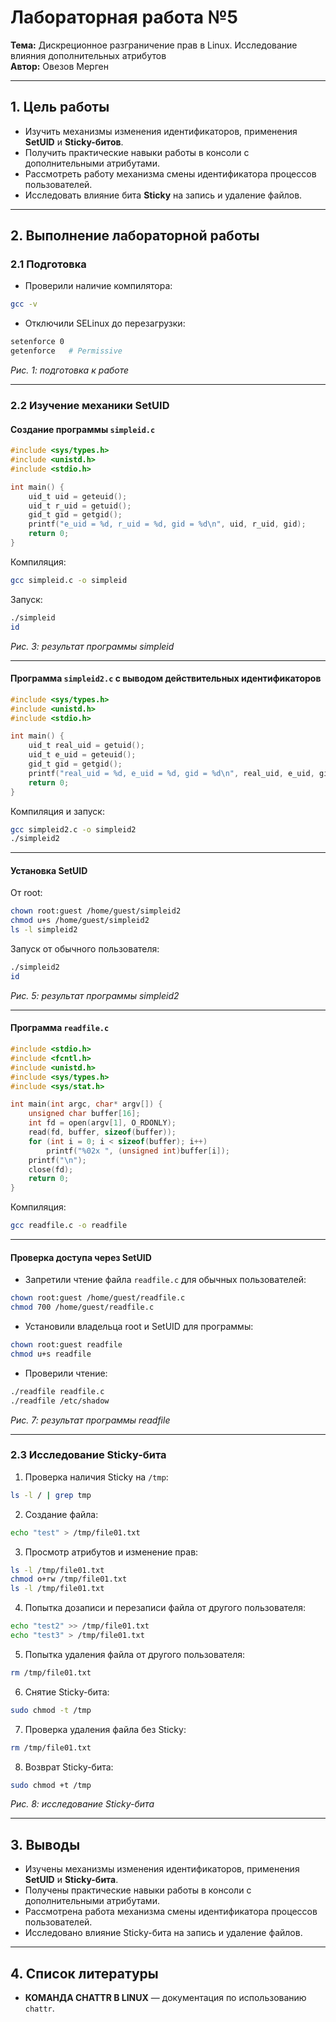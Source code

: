 # Лабораторная работа №5
**Тема:** Дискреционное разграничение прав в Linux. Исследование влияния дополнительных атрибутов  
**Автор:** Овезов Мерген  

---

## 1. Цель работы
- Изучить механизмы изменения идентификаторов, применения **SetUID** и **Sticky-битов**.
- Получить практические навыки работы в консоли с дополнительными атрибутами.
- Рассмотреть работу механизма смены идентификатора процессов пользователей.
- Исследовать влияние бита **Sticky** на запись и удаление файлов.

---

## 2. Выполнение лабораторной работы

### 2.1 Подготовка
- Проверили наличие компилятора:
```bash
gcc -v
```
- Отключили SELinux до перезагрузки:
```bash
setenforce 0
getenforce   # Permissive
```
_Рис. 1: подготовка к работе_

---

### 2.2 Изучение механики SetUID

#### Создание программы `simpleid.c`
```c
#include <sys/types.h>
#include <unistd.h>
#include <stdio.h>

int main() {
    uid_t uid = geteuid();
    uid_t r_uid = getuid();
    gid_t gid = getgid();
    printf("e_uid = %d, r_uid = %d, gid = %d\n", uid, r_uid, gid);
    return 0;
}
```
Компиляция:
```bash
gcc simpleid.c -o simpleid
```
Запуск:
```bash
./simpleid
id
```
_Рис. 3: результат программы simpleid_

---

#### Программа `simpleid2.c` с выводом действительных идентификаторов
```c
#include <sys/types.h>
#include <unistd.h>
#include <stdio.h>

int main() {
    uid_t real_uid = getuid();
    uid_t e_uid = geteuid();
    gid_t gid = getgid();
    printf("real_uid = %d, e_uid = %d, gid = %d\n", real_uid, e_uid, gid);
    return 0;
}
```
Компиляция и запуск:
```bash
gcc simpleid2.c -o simpleid2
./simpleid2
```

---

#### Установка SetUID
От root:
```bash
chown root:guest /home/guest/simpleid2
chmod u+s /home/guest/simpleid2
ls -l simpleid2
```
Запуск от обычного пользователя:
```bash
./simpleid2
id
```
_Рис. 5: результат программы simpleid2_

---

#### Программа `readfile.c`
```c
#include <stdio.h>
#include <fcntl.h>
#include <unistd.h>
#include <sys/types.h>
#include <sys/stat.h>

int main(int argc, char* argv[]) {
    unsigned char buffer[16];
    int fd = open(argv[1], O_RDONLY);
    read(fd, buffer, sizeof(buffer));
    for (int i = 0; i < sizeof(buffer); i++)
        printf("%02x ", (unsigned int)buffer[i]);
    printf("\n");
    close(fd);
    return 0;
}
```
Компиляция:
```bash
gcc readfile.c -o readfile
```

---

#### Проверка доступа через SetUID
- Запретили чтение файла `readfile.c` для обычных пользователей:
```bash
chown root:guest /home/guest/readfile.c
chmod 700 /home/guest/readfile.c
```
- Установили владельца root и SetUID для программы:
```bash
chown root:guest readfile
chmod u+s readfile
```
- Проверили чтение:
```bash
./readfile readfile.c
./readfile /etc/shadow
```
_Рис. 7: результат программы readfile_

---

### 2.3 Исследование Sticky-бита

1. Проверка наличия Sticky на `/tmp`:
```bash
ls -l / | grep tmp
```
2. Создание файла:
```bash
echo "test" > /tmp/file01.txt
```
3. Просмотр атрибутов и изменение прав:
```bash
ls -l /tmp/file01.txt
chmod o+rw /tmp/file01.txt
ls -l /tmp/file01.txt
```
4. Попытка дозаписи и перезаписи файла от другого пользователя:
```bash
echo "test2" >> /tmp/file01.txt
echo "test3" > /tmp/file01.txt
```
5. Попытка удаления файла от другого пользователя:
```bash
rm /tmp/file01.txt
```
6. Снятие Sticky-бита:
```bash
sudo chmod -t /tmp
```
7. Проверка удаления файла без Sticky:
```bash
rm /tmp/file01.txt
```
8. Возврат Sticky-бита:
```bash
sudo chmod +t /tmp
```
_Рис. 8: исследование Sticky-бита_

---

## 3. Выводы
- Изучены механизмы изменения идентификаторов, применения **SetUID** и **Sticky-бита**.
- Получены практические навыки работы в консоли с дополнительными атрибутами.
- Рассмотрена работа механизма смены идентификатора процессов пользователей.
- Исследовано влияние Sticky-бита на запись и удаление файлов.

---

## 4. Список литературы
- **КОМАНДА CHATTR В LINUX** — документация по использованию `chattr`.
